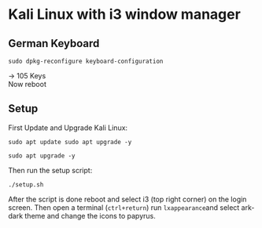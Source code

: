 # Kali Linux with i3 window manager
## German Keyboard
```
sudo dpkg-reconfigure keyboard-configuration
```
→ 105 Keys <br>
Now reboot

## Setup
First Update and Upgrade Kali Linux:
```
sudo apt update sudo apt upgrade -y
```
```
sudo apt upgrade -y
```
Then run the setup script:
```
./setup.sh
```
After the script is done reboot and select i3 (top right corner) on the login screen. Then open a terminal (`ctrl+return`) run `lxappearance`and select ark-dark theme and change the icons to papyrus.
